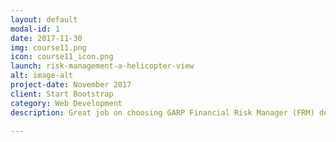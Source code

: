 ```yaml
---
layout: default
modal-id: 1
date: 2017-11-30
img: course11.png
icon: course11_icon.png
launch: risk-management-a-helicopter-view
alt: image-alt
project-date: November 2017
client: Start Bootstrap
category: Web Development
description: Great job on choosing GARP Financial Risk Manager (FRM) designation as you advance your career. In FRM Level I, we will be learning Foundations of Risk Management, Quantitative Analysis, Financial Markets and Products, and Valuation and Risk Models. Excited? Let's get started!

---
```

